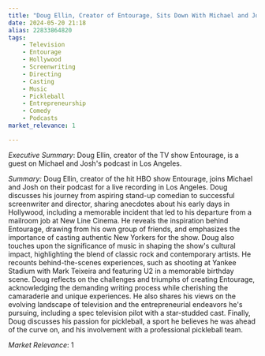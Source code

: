 ```yaml
---
title: "Doug Ellin, Creator of Entourage, Sits Down With Michael and Josh Live From Los Angeles"
date: 2024-05-20 21:18
alias: 22833864820
tags:
    - Television
    - Entourage
    - Hollywood
    - Screenwriting
    - Directing
    - Casting
    - Music
    - Pickleball
    - Entrepreneurship
    - Comedy
    - Podcasts
market_relevance: 1

---
```

*Executive Summary*: Doug Ellin, creator of the TV show Entourage, is a guest on Michael and Josh's podcast in Los Angeles.


*Summary:*
Doug Ellin, creator of the hit HBO show Entourage, joins Michael and Josh on their podcast for a live recording in Los Angeles. Doug discusses his journey from aspiring stand-up comedian to successful screenwriter and director, sharing anecdotes about his early days in Hollywood, including a memorable incident that led to his departure from a mailroom job at New Line Cinema. He reveals the inspiration behind Entourage, drawing from his own group of friends, and emphasizes the importance of casting authentic New Yorkers for the show. Doug also touches upon the significance of music in shaping the show's cultural impact, highlighting the blend of classic rock and contemporary artists. He recounts behind-the-scenes experiences, such as shooting at Yankee Stadium with Mark Teixeira and featuring U2 in a memorable birthday scene. Doug reflects on the challenges and triumphs of creating Entourage, acknowledging the demanding writing process while cherishing the camaraderie and unique experiences. He also shares his views on the evolving landscape of television and the entrepreneurial endeavors he's pursuing, including a spec television pilot with a star-studded cast. Finally, Doug discusses his passion for pickleball, a sport he believes he was ahead of the curve on, and his involvement with a professional pickleball team.



*Market Relevance*: 1
  